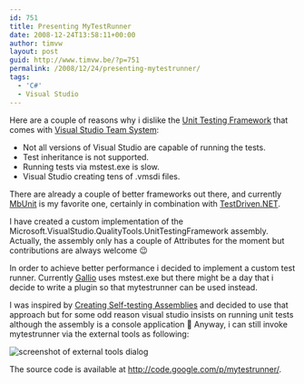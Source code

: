 ```yaml
---
id: 751
title: Presenting MyTestRunner
date: 2008-12-24T13:58:11+00:00
author: timvw
layout: post
guid: http://www.timvw.be/?p=751
permalink: /2008/12/24/presenting-mytestrunner/
tags:
  - 'C#'
  - Visual Studio
---
```

Here are a couple of reasons why i dislike the [Unit Testing Framework](http://msdn.microsoft.com/en-us/library/ms243147(VS.80).aspx) that comes with [Visual Studio Team System](http://msdn.microsoft.com/en-us/library/fda2bad5(VS.80).aspx):

  * Not all versions of Visual Studio are capable of running the tests.
  * Test inheritance is not supported.
  * Running tests via mstest.exe is slow.
  * Visual Studio creating tens of .vmsdi files.

There are already a couple of better frameworks out there, and currently [MbUnit](http://mbunit.com/) is my favorite one, certainly in combination with [TestDriven.NET](http://www.testdriven.net/).

I have created a custom implementation of the Microsoft.VisualStudio.QualityTools.UnitTestingFramework assembly. Actually, the assembly only has a couple of Attributes for the moment but contributions are always welcome 😉

In order to achieve better performance i decided to implement a custom test runner. Currently [Gallio](http://www.gallio.org/) uses mstest.exe but there might be a day that i decide to write a plugin so that mytestrunner can be used instead.

I was inspired by [Creating Self-testing Assemblies](http://docs.mbunit.com/help/html/MbUnitAndVisualStudio/CreatingSelfTestingAssemblies.htm) and decided to use that approach but for some odd reason visual studio insists on running unit tests although the assembly is a console application 🙁 Anyway, i can still invoke mytestrunner via the external tools as following:

![screenshot of external tools dialog](http://www.timvw.be/wp-content/images/mytestrunner-external-tools.gif)

The source code is available at <http://code.google.com/p/mytestrunner/>.